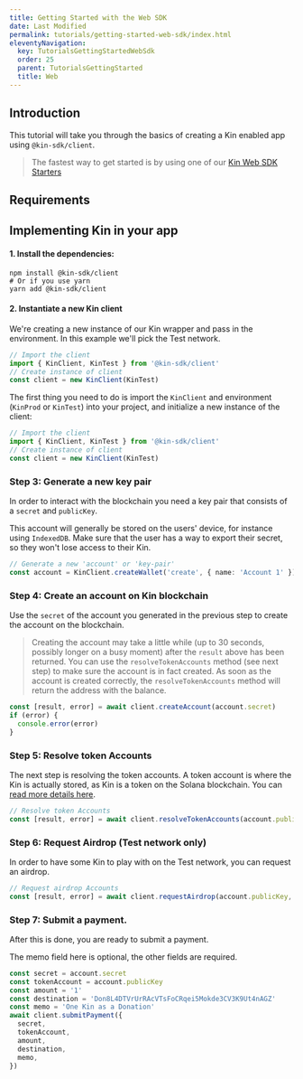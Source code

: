 ```yaml
---
title: Getting Started with the Web SDK
date: Last Modified
permalink: tutorials/getting-started-web-sdk/index.html
eleventyNavigation:
  key: TutorialsGettingStartedWebSdk
  order: 25
  parent: TutorialsGettingStarted
  title: Web
---
```


## Introduction

This tutorial will take you through the basics of creating a Kin enabled app using `@kin-sdk/client`.

> The fastest way to get started is by using one of our [Kin Web SDK Starters](/starters/kin-web-starter)

## Requirements

## Implementing Kin in your app

#### 1. Install the dependencies:

```shell
npm install @kin-sdk/client
# Or if you use yarn
yarn add @kin-sdk/client
```

#### 2. Instantiate a new Kin client

We're creating a new instance of our Kin wrapper and pass in the environment. In this example we'll pick the Test network.

```typescript
// Import the client
import { KinClient, KinTest } from '@kin-sdk/client'
// Create instance of client
const client = new KinClient(KinTest)
```

The first thing you need to do is import the `KinClient` and environment (`KinProd` or `KinTest`) into your project, and initialize a new instance of the client:

```typescript
// Import the client
import { KinClient, KinTest } from '@kin-sdk/client'
// Create instance of client
const client = new KinClient(KinTest)
```

### Step 3: Generate a new key pair

In order to interact with the blockchain you need a key pair that consists of a `secret` and `publicKey`.

This account will generally be stored on the users' device, for instance using `IndexedDB`. Make sure that the user has a way to export their secret, so they won't lose access to their Kin.

```typescript
// Generate a new 'account' or 'key-pair'
const account = KinClient.createWallet('create', { name: 'Account 1' })
```

### Step 4: Create an account on Kin blockchain

Use the `secret` of the account you generated in the previous step to create the account on the blockchain.

> Creating the account may take a little while (up to 30 seconds, possibly longer on a busy moment) after the `result` above has been returned. You can use the `resolveTokenAccounts` method (see next step) to make sure the account is in fact created. As soon as the account is created correctly, the `resolveTokenAccounts` method will return the address with the balance.

```typescript
const [result, error] = await client.createAccount(account.secret)
if (error) {
  console.error(error)
}
```

### Step 5: Resolve token Accounts

The next step is resolving the token accounts. A token account is where the Kin is actually stored, as Kin is a token on the Solana blockchain. You can [read more details here](https://docs.kin.org/solana#token-accounts).

```typescript
// Resolve token Accounts
const [result, error] = await client.resolveTokenAccounts(account.publicKey)
```

### Step 6: Request Airdrop (Test network only)

In order to have some Kin to play with on the Test network, you can request an airdrop.

```typescript
// Request airdrop Accounts
const [result, error] = await client.requestAirdrop(account.publicKey, '1000')
```

### Step 7: Submit a payment.

After this is done, you are ready to submit a payment.

The memo field here is optional, the other fields are required.

```typescript
const secret = account.secret
const tokenAccount = account.publicKey
const amount = '1'
const destination = 'Don8L4DTVrUrRAcVTsFoCRqei5Mokde3CV3K9Ut4nAGZ'
const memo = 'One Kin as a Donation'
await client.submitPayment({
  secret,
  tokenAccount,
  amount,
  destination,
  memo,
})
```
